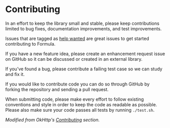 # Contributing

In an effort to keep the library small and stable, please keep contributions limited to bug fixes, documentation improvements, and test improvements.

Issues that are tagged as [help wanted](https://github.com/laimiux/lce/labels/help%20wanted) are great issues to get started contributing to Formula.

If you have a new feature idea, please create an enhancement request issue on GitHub so it can be discussed or created in an external library.

If you’ve found a bug, please contribute a failing test case so we can study and fix it.

If you would like to contribute code you can do so through GitHub by forking the repository and sending a pull request.

When submitting code, please make every effort to follow existing conventions and style in order to keep the code as readable as possible. Please also make sure your code passes all tests by running `./test.sh`.

*Modified from OkHttp's [Contributing](https://square.github.io/okhttp/contributing/) section.*
